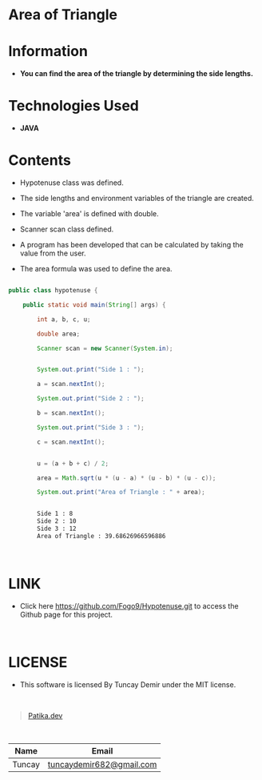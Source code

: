 # **Area of Triangle**

# Information

* **You can find the area of ​​the triangle by determining the side lengths.**

# Technologies Used

* **JAVA**

# Contents

* Hypotenuse class was defined.

* The side lengths and environment variables of the triangle are created.

* The variable 'area' is defined with double.

* Scanner scan class defined.

* A program has been developed that can be calculated by taking the value from the user.

* The area formula was used to define the area.



```Java

public class hypotenuse {

    public static void main(String[] args) {

        int a, b, c, u;

        double area;

        Scanner scan = new Scanner(System.in);

```

```Java

        System.out.print("Side 1 : ");

        a = scan.nextInt();

        System.out.print("Side 2 : ");

        b = scan.nextInt();

        System.out.print("Side 3 : ");

        c = scan.nextInt();


```
```Java

        u = (a + b + c) / 2;

        area = Math.sqrt(u * (u - a) * (u - b) * (u - c));

        System.out.print("Area of Triangle : " + area);
```

```bash

        Side 1 : 8
        Side 2 : 10
        Side 3 : 12
        Area of Triangle : 39.68626966596886

```
<br />

# LINK

* Click here https://github.com/Fogo9/Hypotenuse.git to access the Github page for this project.

<br />

# LICENSE

* This software is licensed By Tuncay Demir under the MIT license.

<br />

>[Patika.dev](https://app.patika.dev/fogomurphy)

<br/>

| Name |  Email |
| ---- |  ----- |
| Tuncay | tuncaydemir682@gmail.com |

